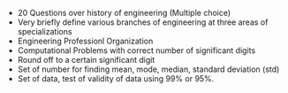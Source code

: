 - 20 Questions over history of engineering (Multiple choice)
- Very briefly define various branches of engineering at three areas of specializations
- Engineering Professionl Organization
- Computational Problems with correct number of significant digits
- Round off to a certain significant digit
- Set of number for finding mean, mode, median, standard deviation (std)
- Set of data, test of validity of data using 99% or 95%.
